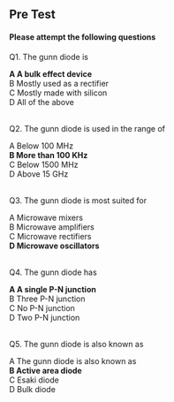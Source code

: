 ##  Pre Test 
#### Please attempt the following questions
  
  
Q1. The gunn diode is <br>

<b>A   A bulk effect device</b>  
B   Mostly used as a rectifier  
C   Mostly made with silicon  
D   All of the above  
<br>


Q2. The gunn diode is used in the range of<br>

A   Below 100 MHz  
<b>B   More than 100 KHz</b>  
C   Below 1500 MHz  
D   Above 15 GHz  
<br>


Q3. The gunn diode is most suited for<br>

A   Microwave mixers  
B   Microwave amplifiers  
C   Microwave rectifiers  
<b>D   Microwave oscillators</b>  
<br>


Q4. The gunn diode has<br>
  
<b>A   A single P-N junction</b>  
B   Three P-N junction  
C   No P-N junction  
D   Two P-N junction  
<br>


Q5. The gunn diode is also known as<br>

A   The gunn diode is also known as  
<b>B   Active area diode</b>  
C   Esaki diode  
D   Bulk diode  
<br>
